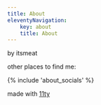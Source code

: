```yaml
---
title: About
eleventyNavigation:
    key: about
    title: About
---
```


by itsmeat

other places to find me:

{% include 'about_socials' %}

made with [11ty](https://11ty.dev)